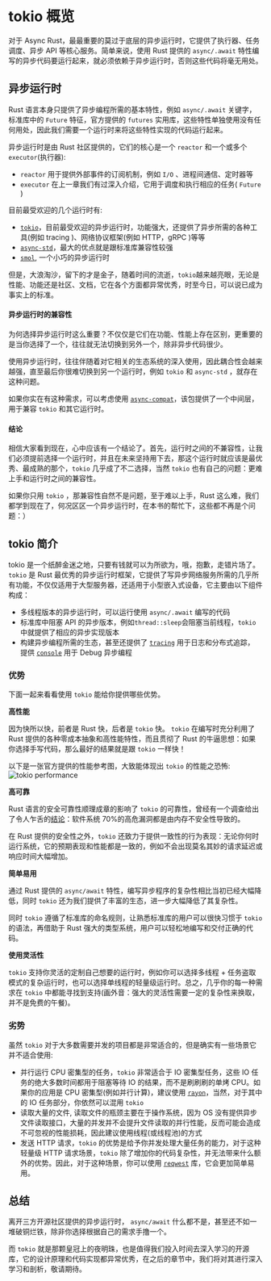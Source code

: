 # tokio 概览

对于 Async Rust，最最重要的莫过于底层的异步运行时，它提供了执行器、任务调度、异步 API 等核心服务。简单来说，使用 Rust 提供的 `async/.await` 特性编写的异步代码要运行起来，就必须依赖于异步运行时，否则这些代码将毫无用处。

## 异步运行时

Rust 语言本身只提供了异步编程所需的基本特性，例如 `async/.await` 关键字，标准库中的 `Future` 特征，官方提供的 `futures` 实用库，这些特性单独使用没有任何用处，因此我们需要一个运行时来将这些特性实现的代码运行起来。

异步运行时是由 Rust 社区提供的，它们的核心是一个 `reactor` 和一个或多个 `executor`(执行器):

- `reactor` 用于提供外部事件的订阅机制，例如 `I/O` 、进程间通信、定时器等
- `executor` 在上一章我们有过深入介绍，它用于调度和执行相应的任务( `Future` )

目前最受欢迎的几个运行时有:

- [`tokio`](https://github.com/tokio-rs/tokio)，目前最受欢迎的异步运行时，功能强大，还提供了异步所需的各种工具(例如 tracing )、网络协议框架(例如 HTTP，gRPC )等等
- [`async-std`](https://github.com/async-rs/async-std)，最大的优点就是跟标准库兼容性较强
- [`smol`](https://github.com/smol-rs/smol), 一个小巧的异步运行时

但是，大浪淘沙，留下的才是金子，随着时间的流逝，`tokio`越来越亮眼，无论是性能、功能还是社区、文档，它在各个方面都异常优秀，时至今日，可以说已成为事实上的标准。

#### 异步运行时的兼容性

为何选择异步运行时这么重要？不仅仅是它们在功能、性能上存在区别，更重要的是当你选择了一个，往往就无法切换到另外一个，除非异步代码很少。

使用异步运行时，往往伴随着对它相关的生态系统的深入使用，因此耦合性会越来越强，直至最后你很难切换到另一个运行时，例如 `tokio` 和 `async-std` ，就存在这种问题。

如果你实在有这种需求，可以考虑使用 [`async-compat`](https://github.com/smol-rs/async-compat)，该包提供了一个中间层，用于兼容 `tokio` 和其它运行时。

#### 结论

相信大家看到现在，心中应该有一个结论了。首先，运行时之间的不兼容性，让我们必须提前选择一个运行时，并且在未来坚持用下去，那这个运行时就应该是最优秀、最成熟的那个，`tokio` 几乎成了不二选择，当然 `tokio` 也有自己的问题：更难上手和运行时之间的兼容性。

如果你只用 `tokio` ，那兼容性自然不是问题，至于难以上手，Rust 这么难，我们都学到现在了，何况区区一个异步运行时，在本书的帮忙下，这些都不再是个问题：）

## tokio 简介

tokio 是一个纸醉金迷之地，只要有钱就可以为所欲为，哦，抱歉，走错片场了。`tokio` 是 Rust 最优秀的异步运行时框架，它提供了写异步网络服务所需的几乎所有功能，不仅仅适用于大型服务器，还适用于小型嵌入式设备，它主要由以下组件构成：

- 多线程版本的异步运行时，可以运行使用 `async/.await` 编写的代码
- 标准库中阻塞 API 的异步版本，例如`thread::sleep`会阻塞当前线程，`tokio`中就提供了相应的异步实现版本
- 构建异步编程所需的生态，甚至还提供了 [`tracing`](https://github.com/tokio-rs/tracing) 用于日志和分布式追踪， 提供 [`console`](https://github.com/tokio-rs/console) 用于 Debug 异步编程

### 优势

下面一起来看看使用 `tokio` 能给你提供哪些优势。

**高性能**

因为快所以快，前者是 Rust 快，后者是 `tokio` 快。 `tokio` 在编写时充分利用了 Rust 提供的各种零成本抽象和高性能特性，而且贯彻了 Rust 的牛逼思想：如果你选择手写代码，那么最好的结果就是跟 `tokio` 一样快！

以下是一张官方提供的性能参考图，大致能体现出 `tokio` 的性能之恐怖:
<img alt="tokio performance" src="https://pica.zhimg.com/80/v2-5f5ca10550ec936427c2919191331ae8_1440w.png" class="center"  />

**高可靠**

Rust 语言的安全可靠性顺理成章的影响了 `tokio` 的可靠性，曾经有一个调查给出了令人乍舌的[结论](https://www.zdnet.com/article/microsoft-70-percent-of-all-security-bugs-are-memory-safety-issues/)：软件系统 70%的高危漏洞都是由内存不安全性导致的。

在 Rust 提供的安全性之外，`tokio` 还致力于提供一致性的行为表现：无论你何时运行系统，它的预期表现和性能都是一致的，例如不会出现莫名其妙的请求延迟或响应时间大幅增加。

**简单易用**

通过 Rust 提供的 `async/await` 特性，编写异步程序的复杂性相比当初已经大幅降低，同时 `tokio` 还为我们提供了丰富的生态，进一步大幅降低了其复杂性。

同时 `tokio` 遵循了标准库的命名规则，让熟悉标准库的用户可以很快习惯于 `tokio` 的语法，再借助于 Rust 强大的类型系统，用户可以轻松地编写和交付正确的代码。

**使用灵活性**

`tokio` 支持你灵活的定制自己想要的运行时，例如你可以选择多线程 + 任务盗取模式的复杂运行时，也可以选择单线程的轻量级运行时。总之，几乎你的每一种需求在 `tokio` 中都能寻找到支持(画外音：强大的灵活性需要一定的复杂性来换取，并不是免费的午餐)。

### 劣势

虽然 `tokio` 对于大多数需要并发的项目都是非常适合的，但是确实有一些场景它并不适合使用:

- 并行运行 CPU 密集型的任务，`tokio` 非常适合于 IO 密集型任务，这些 IO 任务的绝大多数时间都用于阻塞等待 IO 的结果，而不是刷刷刷的单烤 CPU。如果你的应用是 CPU 密集型(例如并行计算)，建议使用 [`rayon`](https://github.com/rayon-rs/rayon)，当然，对于其中的 IO 任务部分，你依然可以混用 `tokio`
- 读取大量的文件, 读取文件的瓶颈主要在于操作系统，因为 OS 没有提供异步文件读取接口，大量的并发并不会提升文件读取的并行性能，反而可能会造成不可忽视的性能损耗，因此建议使用线程(或线程池)的方式
- 发送 HTTP 请求，`tokio` 的优势是给予你并发处理大量任务的能力，对于这种轻量级 HTTP 请求场景，`tokio` 除了增加你的代码复杂性，并无法带来什么额外的优势。因此，对于这种场景，你可以使用 [`reqwest`](https://github.com/seanmonstar/reqwest) 库，它会更加简单易用。

## 总结

离开三方开源社区提供的异步运行时， `async/await` 什么都不是，甚至还不如一堆破铜烂铁，除非你选择根据自己的需求手撸一个。

而 `tokio` 就是那颗皇冠上的夜明珠，也是值得我们投入时间去深入学习的开源库，它的设计原理和代码实现都异常优秀，在之后的章节中，我们将对其进行深入学习和剖析，敬请期待。

